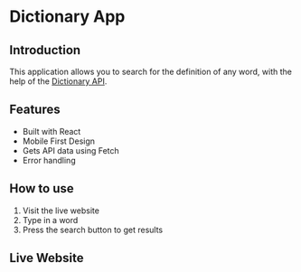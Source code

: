 # Dictionary App


## Introduction

This application allows you to search for the definition of any word, with the help of the [Dictionary API](https://dictionaryapi.dev/). 

## Features
- Built with React
- Mobile First Design
- Gets API data using Fetch
- Error handling

## How to use
1. Visit the live website
2. Type in a word
3. Press the search button to get results

## Live Website

